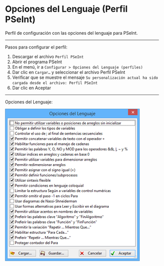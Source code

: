 # Opciones del Lenguaje (Perfil PSeInt)

Perfil de configuración con las opciones del lenguaje para PSeInt.

---

Pasos para configurar el perfil:
1. Descargar el archivo `Perfil PSeInt`
2. Abrir el programa PSeInt
3. En el menú, ir a `Configurar > Opciones del Lenguaje (perfiles)`
4. Dar clic en `Cargar…` y seleccionar el archivo Perfil PSeInt
5. Verificar que se muestre el mensaje `Su personalización actual ha sido cargada desde el archivo: Perfil PSeInt`
6. Dar clic en Aceptar

---

Opciones del Lenguaje:

![Opciones del Lenguaje.png](Opciones%20del%20Lenguaje.png)
